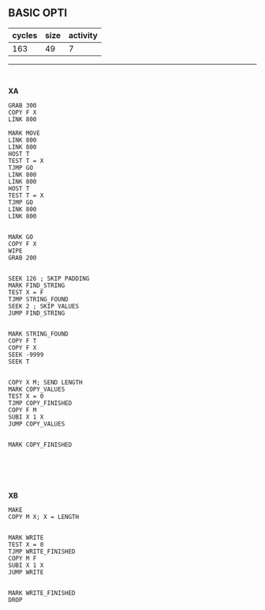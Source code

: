 ## BASIC OPTI

| cycles | size | activity |
| ------ | ---- | -------- |
| 163 | 49 | 7 |
<hr>
<br>

**XA**

```
GRAB 300
COPY F X
LINK 800

MARK MOVE
LINK 800
LINK 800
HOST T
TEST T = X
TJMP GO
LINK 800
LINK 800
HOST T
TEST T = X
TJMP GO
LINK 800
LINK 800


MARK GO
COPY F X
WIPE
GRAB 200


SEEK 126 ; SKIP PADDING
MARK FIND_STRING
TEST X = F
TJMP STRING_FOUND
SEEK 2 ; SKIP VALUES
JUMP FIND_STRING


MARK STRING_FOUND
COPY F T
COPY F X
SEEK -9999
SEEK T


COPY X M; SEND LENGTH
MARK COPY_VALUES
TEST X = 0
TJMP COPY_FINISHED
COPY F M
SUBI X 1 X
JUMP COPY_VALUES


MARK COPY_FINISHED




```

<br>

**XB**

```
MAKE
COPY M X; X = LENGTH


MARK WRITE
TEST X = 0
TJMP WRITE_FINISHED
COPY M F
SUBI X 1 X
JUMP WRITE


MARK WRITE_FINISHED
DROP
```
